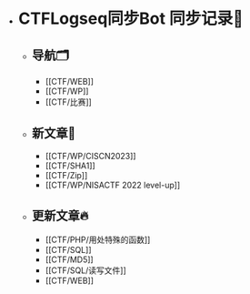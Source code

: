 - # CTFLogseq同步Bot 同步记录🤖
  - ## 导航🗂️
    - [[CTF/WEB]]
    - [[CTF/WP]]
    - [[CTF/比赛]]
  - ## 新文章🎉
    - [[CTF/WP/CISCN2023]]
    - [[CTF/SHA1]]
    - [[CTF/Zip]]
    - [[CTF/WP/NISACTF 2022 level-up]]
  - ## 更新文章🔥
    - [[CTF/PHP/用处特殊的函数]]
    - [[CTF/SQL]]
    - [[CTF/MD5]]
    - [[CTF/SQL/读写文件]]
    - [[CTF/WEB]]
